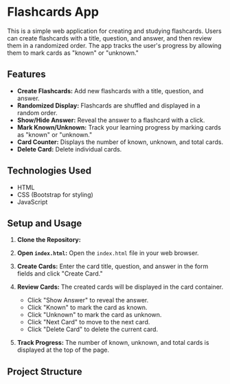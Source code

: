 # Flashcards App

This is a simple web application for creating and studying flashcards. Users can create flashcards with a title, question, and answer, and then review them in a randomized order. The app tracks the user's progress by allowing them to mark cards as "known" or "unknown."

## Features

*   **Create Flashcards:** Add new flashcards with a title, question, and answer.
*   **Randomized Display:** Flashcards are shuffled and displayed in a random order.
*   **Show/Hide Answer:** Reveal the answer to a flashcard with a click.
*   **Mark Known/Unknown:** Track your learning progress by marking cards as "known" or "unknown."
*   **Card Counter:** Displays the number of known, unknown, and total cards.
*   **Delete Card:** Delete individual cards.

## Technologies Used

*   HTML
*   CSS (Bootstrap for styling)
*   JavaScript

## Setup and Usage

1.  **Clone the Repository:**


2.  **Open `index.html`:** Open the `index.html` file in your web browser.

3.  **Create Cards:** Enter the card title, question, and answer in the form fields and click "Create Card."

4.  **Review Cards:** The created cards will be displayed in the card container.
    *   Click "Show Answer" to reveal the answer.
    *   Click "Known" to mark the card as known.
    *   Click "Unknown" to mark the card as unknown.
    *   Click "Next Card" to move to the next card.
    *   Click "Delete Card" to delete the current card.

5.  **Track Progress:** The number of known, unknown, and total cards is displayed at the top of the page.

## Project Structure